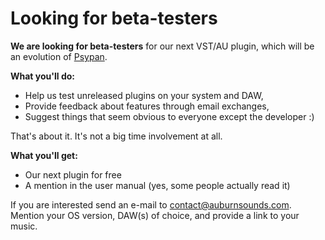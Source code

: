 # Looking for beta-testers

**We are looking for beta-testers** for our next VST/AU plugin, which will be an evolution of [Psypan](/products/Psypan.html).

**What you'll do:**
- Help us test unreleased plugins on your system and DAW,
- Provide feedback about features through email exchanges,
- Suggest things that seem obvious to everyone except the developer :)

That's about it. It's not a big time involvement at all.

**What you'll get:**
- Our next plugin for free
- A mention in the user manual (yes, some people actually read it)


If you are interested send an e-mail to [contact@auburnsounds.com](mailto:contact@auburnsounds.com).
Mention your OS version, DAW(s) of choice, and provide a link to your music.
